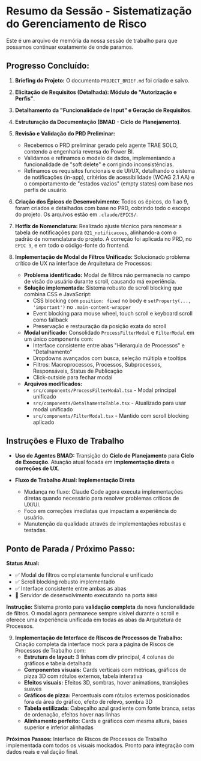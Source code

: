 # Resumo da Sessão - Sistematização do Gerenciamento de Risco

Este é um arquivo de memória da nossa sessão de trabalho para que possamos continuar exatamente de onde paramos.

## Progresso Concluído:

1.  **Briefing do Projeto:** O documento `PROJECT_BRIEF.md` foi criado e salvo.

2.  **Elicitação de Requisitos (Detalhada): Módulo de "Autorização e Perfis"**.

3.  **Detalhamento da "Funcionalidade de Input" e Geração de Requisitos**.

4.  **Estruturação da Documentação (BMAD - Ciclo de Planejamento)**.

5.  **Revisão e Validação do PRD Preliminar:**
    *   Recebemos o PRD preliminar gerado pelo agente TRAE SOLO, contendo a engenharia reversa do Power BI.
    *   Validamos e refinamos o modelo de dados, implementando a funcionalidade de "soft delete" e corrigindo inconsistências.
    *   Refinamos os requisitos funcionais e de UI/UX, detalhando o sistema de notificações (in-app), critérios de acessibilidade (WCAG 2.1 AA) e o comportamento de "estados vazios" (empty states) com base nos perfis de usuário.

6.  **Criação dos Épicos de Desenvolvimento:** Todos os épicos, do 1 ao 9, foram criados e detalhados com base no PRD, cobrindo todo o escopo do projeto. Os arquivos estão em `.claude/EPICS/`.

7.  **Hotfix de Nomenclatura:** Realizado ajuste técnico para renomear a tabela de notificações para `021_notificacoes`, alinhando-a com o padrão de nomenclatura do projeto. A correção foi aplicada no PRD, no `EPIC 9`, e em todo o código-fonte do frontend.

8.  **Implementação de Modal de Filtros Unificado:** Solucionado problema crítico de UX na interface de Arquitetura de Processos:
    *   **Problema identificado:** Modal de filtros não permanecia no campo de visão do usuário durante scroll, causando má experiência.
    *   **Solução implementada:** Sistema robusto de scroll blocking que combina CSS e JavaScript:
        - CSS blocking com `position: fixed` no body e `setProperty(..., 'important')` no `.main-content-wrapper`
        - Event blocking para mouse wheel, touch scroll e keyboard scroll como fallback
        - Preservação e restauração da posição exata do scroll
    *   **Modal unificado:** Consolidado `ProcessFilterModal` e `FilterModal` em um único componente com:
        - Interface consistente entre abas "Hierarquia de Processos" e "Detalhamento"
        - Dropdowns avançados com busca, seleção múltipla e tooltips
        - Filtros: Macroprocessos, Processos, Subprocessos, Responsáveis, Status de Publicação
        - Click-outside para fechar modal
    *   **Arquivos modificados:**
        - `src/components/ProcessFilterModal.tsx` - Modal principal unificado
        - `src/components/DetalhamentoTable.tsx` - Atualizado para usar modal unificado
        - `src/components/FilterModal.tsx` - Mantido com scroll blocking aplicado

## Instruções e Fluxo de Trabalho

- **Uso de Agentes BMAD:** Transição do **Ciclo de Planejamento** para **Ciclo de Execução**. Atuação atual focada em **implementação direta** e **correções de UX**.

- **Fluxo de Trabalho Atual: Implementação Direta**
    - Mudança no fluxo: Claude Code agora executa implementações diretas quando necessário para resolver problemas críticos de UX/UI.
    - Foco em correções imediatas que impactam a experiência do usuário.
    - Manutenção da qualidade através de implementações robustas e testadas.

## Ponto de Parada / Próximo Passo:

**Status Atual:** 
- ✅ Modal de filtros completamente funcional e unificado
- ✅ Scroll blocking robusto implementado 
- ✅ Interface consistente entre ambas as abas
- 🔄 Servidor de desenvolvimento executando na porta `8080`

**Instrução:** Sistema pronto para **validação completa** da nova funcionalidade de filtros. O modal agora permanece sempre visível durante o scroll e oferece uma experiência unificada em todas as abas da Arquitetura de Processos.

9.  **Implementação de Interface de Riscos de Processos de Trabalho:** Criação completa da interface mock para a página de Riscos de Processos de Trabalho com:
    *   **Estrutura de layout:** 3 linhas com div principal, 4 colunas de gráficos e tabela detalhada
    *   **Componentes visuais:** Cards verticais com métricas, gráficos de pizza 3D com rótulos externos, tabela interativa
    *   **Efeitos visuais:** Efeitos 3D, sombras, hover animations, transições suaves
    *   **Gráficos de pizza:** Percentuais com rótulos externos posicionados fora da área do gráfico, efeito de relevo, sombra 3D
    *   **Tabela estilizada:** Cabeçalho azul gradiente com fonte branca, setas de ordenação, efeitos hover nas linhas
    *   **Alinhamento perfeito:** Cards e gráficos com mesma altura, bases superior e inferior alinhadas

**Próximos Passos:** Interface de Riscos de Processos de Trabalho implementada com todos os visuais mockados. Pronto para integração com dados reais e validação final.
